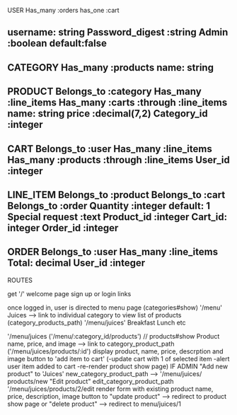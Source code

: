USER
Has_many :orders
has_one  :cart

username: string
Password_digest :string
Admin :boolean default:false
------------------------------------------------------
CATEGORY
Has_many :products
name: string
------------------------------------------------------
PRODUCT
Belongs_to :category
Has_many :line_items
Has_many :carts :through :line_items
name: string
price :decimal(7,2)
Category_id :integer
------------------------------------------------------
CART
Belongs_to :user
Has_many :line_items
Has_many :products :through :line_items
User_id :integer
------------------------------------------------------
LINE_ITEM
Belongs_to :product
Belongs_to :cart
Belongs_to :order
Quantity :integer default: 1
Special request :text
Product_id :integer
Cart_id: integer
Order_id :integer
------------------------------------------------------
ORDER
Belongs_to :user
Has_many :line_items
Total: decimal
User_id :integer
------------------------------------------------------
ROUTES

get '/' 
welcome page
    sign up or login links

once logged in, user is directed to menu page (categories#show) '/menu'
    Juices --> link to individual category to view list of products (category_products_path)  '/menu/juices' 
    Breakfast 
    Lunch etc
     
'/menu/juices ('/menu/:category_id/products') // products#show
    Product name, price, and image --> link to category_product_path ('/menu/juices/products/:id')
                                        display product, name, price, descrption and image
                                        button to 'add item to cart' 
                                            (-update cart with 1 of selected item
                                             -alert user item added to cart
                                             -re-render product show page)
                                        IF ADMIN 
                                        "Add new product" to 'Juices' new_category_product_path --> '/menu/juices/
                                                            products/new 
                                        "Edit product" edit_category_product_path '/menu/juices/products/2/edit
                                            render form with existing product name, price, description, image 
                                                button to "update product" 
                                                    --> redirect to product show page
                                                or "delete product"
                                                    --> redirect to menu/juices/1



